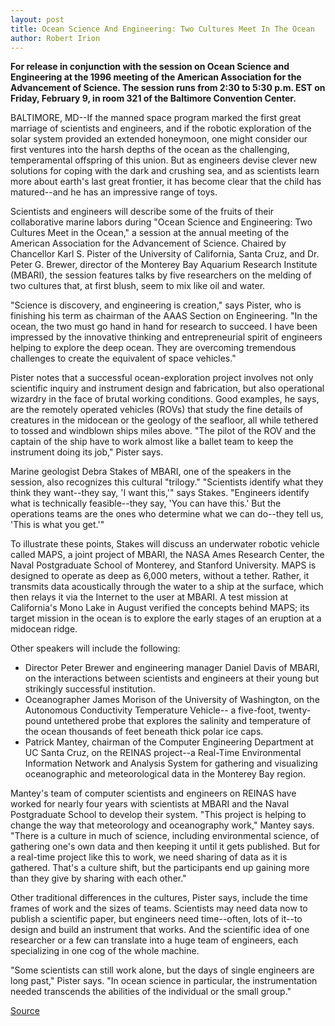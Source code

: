 ```yaml
---
layout: post
title: Ocean Science And Engineering: Two Cultures Meet In The Ocean
author: Robert Irion
---
```


**For release in conjunction with the session on Ocean Science and  Engineering at the 1996 meeting of the American Association for the  Advancement of Science. The session runs from 2:30 to 5:30 p.m. EST  on Friday, February 9, in room 321 of the Baltimore Convention  Center.**

BALTIMORE, MD--If the manned space program marked the first great  marriage of scientists and engineers, and if the robotic exploration  of the solar system provided an extended honeymoon, one might  consider our first ventures into the harsh depths of the ocean as the  challenging, temperamental offspring of this union. But as engineers  devise clever new solutions for coping with the dark and crushing  sea, and as scientists learn more about earth's last great frontier, it  has become clear that the child has matured--and he has an  impressive range of toys.

Scientists and engineers will describe some of the fruits of  their collaborative marine labors during "Ocean Science and  Engineering: Two Cultures Meet in the Ocean," a session at the annual  meeting of the American Association for the Advancement of  Science. Chaired by Chancellor Karl S. Pister of the University of  California, Santa Cruz, and Dr. Peter G. Brewer, director of the  Monterey Bay Aquarium Research Institute (MBARI), the session  features talks by five researchers on the melding of two cultures  that, at first blush, seem to mix like oil and water.

"Science is discovery, and engineering is creation," says  Pister, who is finishing his term as chairman of the AAAS Section  on Engineering. "In the ocean, the two must go hand in hand for  research to succeed. I have been impressed by the innovative  thinking and entrepreneurial spirit of engineers helping to explore  the deep ocean. They are overcoming tremendous challenges to  create the equivalent of space vehicles."

Pister notes that a successful ocean-exploration project  involves not only scientific inquiry and instrument design and  fabrication, but also operational wizardry in the face of brutal  working conditions. Good examples, he says, are the remotely  operated vehicles (ROVs) that study the fine details of creatures in  the midocean or the geology of the seafloor, all while tethered to  tossed and windblown ships miles above. "The pilot of the ROV and  the captain of the ship have to work almost like a ballet team to  keep the instrument doing its job," Pister says.

Marine geologist Debra Stakes of MBARI, one of the speakers in  the session, also recognizes this cultural "trilogy." "Scientists  identify what they think they want--they say, 'I want this,'" says  Stakes. "Engineers identify what is technically feasible--they say,  'You can have this.' But the operations teams are the ones who  determine what we can do--they tell us, 'This is what you get.'"

To illustrate these points, Stakes will discuss an underwater  robotic vehicle called MAPS, a joint project of MBARI, the NASA  Ames Research Center, the Naval Postgraduate School of Monterey,  and Stanford University. MAPS is designed to operate as deep as  6,000 meters, without a tether. Rather, it transmits data  acoustically through the water to a ship at the surface, which then  relays it via the Internet to the user at MBARI. A test mission at  California's Mono Lake in August verified the concepts behind MAPS;  its target mission in the ocean is to explore the early stages of an  eruption at a midocean ridge.

Other speakers will include the following:

* Director Peter Brewer and engineering manager Daniel Davis  of MBARI, on the interactions between scientists and engineers at  their young but strikingly successful institution.
* Oceanographer James Morison of the University of  Washington, on the Autonomous Conductivity Temperature Vehicle-- a five-foot, twenty-pound untethered probe that explores the  salinity and temperature of the ocean thousands of feet beneath  thick polar ice caps.
* Patrick Mantey, chairman of the Computer Engineering  Department at UC Santa Cruz, on the REINAS project--a Real-Time  Environmental Information Network and Analysis System for  gathering and visualizing oceanographic and meteorological data in  the Monterey Bay region.

Mantey's team of computer scientists and engineers on REINAS  have worked for nearly four years with scientists at MBARI and the  Naval Postgraduate School to develop their system. "This project is  helping to change the way that meteorology and oceanography work,"  Mantey says. "There is a culture in much of science, including  environmental science, of gathering one's own data and then keeping  it until it gets published. But for a real-time project like this to  work, we need sharing of data as it is gathered. That's a culture  shift, but the participants end up gaining more than they give by  sharing with each other."

Other traditional differences in the cultures, Pister says,  include the time frames of work and the sizes of teams. Scientists  may need data now to publish a scientific paper, but engineers need  time--often, lots of it--to design and build an instrument that  works. And the scientific idea of one researcher or a few can  translate into a huge team of engineers, each specializing in one cog  of the whole machine.

"Some scientists can still work alone, but the days of single  engineers are long past," Pister says. "In ocean science in particular,  the instrumentation needed transcends the abilities of the individual  or the small group."

[Source](http://www1.ucsc.edu/news_events/press_releases/archive/95-96/02-96/020996-Chancellor_speaks_o.html "Permalink to 020996-Chancellor_speaks_o")
